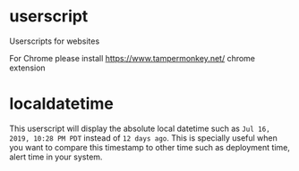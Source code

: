 # userscript
Userscripts for websites

For Chrome
please install https://www.tampermonkey.net/ chrome extension

# localdatetime
This userscript will display the absolute local datetime such as `Jul 16, 2019, 10:28 PM PDT` instead of `12 days ago`. This is specially useful when you want to compare this timestamp to other time such as deployment time, alert time in your system.
